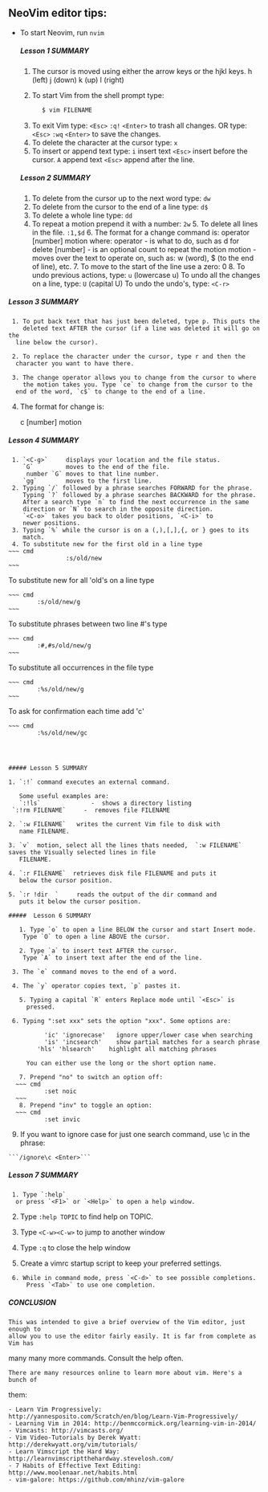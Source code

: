 ## NeoVim editor tips:

* To start Neovim, run `nvim` 

  ##### Lesson 1 SUMMARY

     1. The cursor is moved using either the arrow keys or the hjkl keys.
         h (left)   j (down)       k (up)       l (right)

     2. To start Vim from the shell prompt type:

  ~~~ sh
        $ vim FILENAME
  ~~~

     3. To exit Vim type: `<Esc>` `:q!` `<Enter>` to trash
        all changes.
                  OR type: `<Esc>` `:wq` `<Enter>` to save
        the changes.
     4. To delete the character at the cursor type: `x`
     5. To insert or append text type:
        `i` insert text `<Esc>`     insert before the cursor.
        `A` append text `<Esc>`     append after the line.

  #####  Lesson 2 SUMMARY

     1. To delete from the cursor up to the next word type:    `dw`
     2. To delete from the cursor to the end of a line type:   `d$`
     3. To delete a whole line type:                           `dd`
     4. To repeat a motion prepend it with a number:           `2w`
        5. To delete all lines in the file. `:1,$d`
        6. The format for a change command is:
          operator   [number]   motion
        where:
           operator -   is what to do, such as d for delete
           [number] -   is an optional count to repeat the motion
           motion   -   moves over the text to operate on, such as:
                            w (word),
                            $ (to the end of line), etc.
        7. To move to the start of the line use a zero: 0
        8. To undo previous actions, type:            `u`  (lowercase u)
        To undo all the changes on a line, type:   `U`  (capital U)
      To undo the undo's, type:                  `<C-r>`
  
#####   Lesson 3 SUMMARY
  
     1. To put back text that has just been deleted, type p. This puts the
        deleted text AFTER the cursor (if a line was deleted it will go on the
      line below the cursor).
  
     2. To replace the character under the cursor, type r and then the
      character you want to have there.
  
     3. The change operator allows you to change from the cursor to where
        the motion takes you. Type `ce` to change from the cursor to the
      end of the word, `c$` to change to the end of a line.
  
   4. The format for change is:
  
       c   [number]   motion
  
#####   Lesson 4 SUMMARY
  
     1. `<C-g>`     displays your location and the file status.
        `G`         moves to the end of the file.
         number `G` moves to that line number.
        `gg`        moves to the first line.
     2. Typing `/` followed by a phrase searches FORWARD for the phrase.
        Typing `?` followed by a phrase searches BACKWARD for the phrase.
        After a search type `n` to find the next occurrence in the same
        direction or `N` to search in the opposite direction.
        `<C-o>` takes you back to older positions, `<C-i>` to
        newer positions.
     3. Typing `%` while the cursor is on a (,),[,],{, or } goes to its
        match.
     4. To substitute new for the first old in a line type
    ~~~ cmd
  					:s/old/new
    ~~~
 To substitute new for all 'old's on a line type
  
    ~~~ cmd
            :s/old/new/g
    ~~~
 To substitute phrases between two line #'s type
  
    ~~~ cmd
            :#,#s/old/new/g
    ~~~
To substitute all occurrences in the file type
  
    ~~~ cmd
            :%s/old/new/g
    ~~~
To ask for confirmation each time add 'c'
  
    ~~~ cmd
            :%s/old/new/gc
  ~~~
  

  
##### Lesson 5 SUMMARY
  
1. `:!` command executes an external command.
  
     Some useful examples are:
     `:!ls`              -  shows a directory listing
   `:!rm FILENAME`     -  removes file FILENAME
  
  2. `:w FILENAME`   writes the current Vim file to disk with
     name FILENAME.
  
  3. `v`  motion, select all the lines thats needed,  `:w FILENAME`   saves the Visually selected lines in file
     FILENAME.
  
  4. `:r FILENAME`  retrieves disk file FILENAME and puts it
     below the cursor position.
  
  5. `:r !dir  `     reads the output of the dir command and
     puts it below the cursor position.
  
#####  Lesson 6 SUMMARY
  
     1. Type `o` to open a line BELOW the cursor and start Insert mode.
      Type `O` to open a line ABOVE the cursor.
  
     2. Type `a` to insert text AFTER the cursor.
      Type `A` to insert text after the end of the line.
  
   3. The `e` command moves to the end of a word.
  
   4. The `y` operator copies text, `p` pastes it.
  
     5. Typing a capital `R` enters Replace mode until `<Esc>` is
       pressed.
  
   6. Typing ":set xxx" sets the option "xxx". Some options are:
  
            'ic' 'ignorecase'   ignore upper/lower case when searching
            'is' 'incsearch'    show partial matches for a search phrase
          'hls' 'hlsearch'    highlight all matching phrases
  
       You can either use the long or the short option name.
  
     7. Prepend "no" to switch an option off:
    ~~~ cmd
            :set noic
    ~~~
     8. Prepend "inv" to toggle an option:
    ~~~ cmd
            :set invic
  ~~~
  
  9. If you want to ignore case for just one search command, use \c
           in the phrase:
  
    ```/ignore\c <Enter>```
  
#####  Lesson 7 SUMMARY
  
     1. Type `:help`
      or press `<F1>` or `<Help>` to open a help window.
  
   2. Type `:help TOPIC` to find help on TOPIC.
  
   3. Type `<C-w><C-w>` to jump to another window
  
   4. Type `:q` to close the help window
  
   5. Create a vimrc startup script to keep your preferred settings.
  
     6. While in command mode, press `<C-d>` to see possible completions.
         Press `<Tab>` to use one completion.
         
       
  
##### CONCLUSION
  
    This was intended to give a brief overview of the Vim editor, just enough to
    allow you to use the editor fairly easily. It is far from complete as Vim has
  many many more commands. Consult the help often.
  
    There are many resources online to learn more about vim. Here's a bunch of
  them:
  
    - Learn Vim Progressively: http://yannesposito.com/Scratch/en/blog/Learn-Vim-Progressively/
    - Learning Vim in 2014: http://benmccormick.org/learning-vim-in-2014/
    - Vimcasts: http://vimcasts.org/
    - Vim Video-Tutorials by Derek Wyatt: http://derekwyatt.org/vim/tutorials/
    - Learn Vimscript the Hard Way: http://learnvimscriptthehardway.stevelosh.com/
    - 7 Habits of Effective Text Editing: http://www.moolenaar.net/habits.html
    - vim-galore: https://github.com/mhinz/vim-galore
